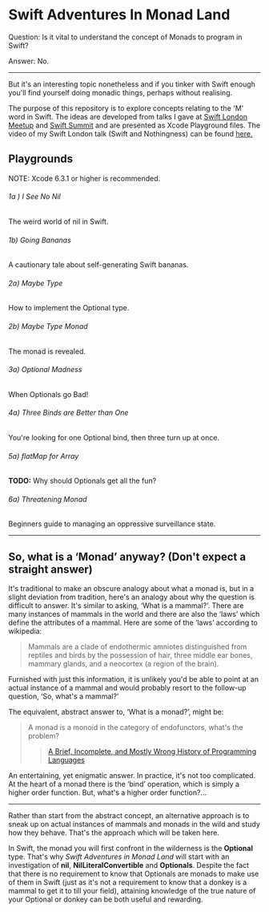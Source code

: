 Swift Adventures In Monad Land
========

Question: Is it vital to understand the concept of Monads to program in Swift?

Answer: No.

* * *

But it's an interesting topic nonetheless and if you tinker with Swift enough you'll find yourself doing monadic things, perhaps without realising.

The purpose of this repository is to explore concepts relating to the 'M' word in Swift. The ideas are developed from talks I gave at [Swift London Meetup](http://www.meetup.com/swiftlondon/) and [Swift Summit](https://www.swiftsummit.com) and are presented as Xcode Playground files. The video of my Swift London talk (Swift and Nothingness) can be found [here.](https://skillsmatter.com/skillscasts/6203-swift-and-nothingness)

Playgrounds
---

NOTE: Xcode 6.3.1 or higher is recommended.

###### 1a ) I See No Nil

The weird world of nil in Swift.

###### 1b) Going Bananas

A cautionary tale about self-generating Swift bananas.

###### 2a) Maybe Type

How to implement the Optional type.

###### 2b) Maybe Type Monad

The monad is revealed.

###### 3a) Optional Madness

When Optionals go Bad!

###### 4a) Three Binds are Better than One

You're looking for one Optional bind, then three turn up at once.

###### 5a) flatMap for Array

**TODO:** Why should Optionals get all the fun?

###### 6a) Threatening Monad

Beginners guide to managing an oppressive surveillance state.

* * *

So, what is a ‘Monad’ anyway? (Don't expect a straight answer)
---

It's traditional to make an obscure analogy about what a monad is, but in a slight deviation from tradition, here's an analogy about why the question is difficult to answer. It's similar to asking, ‘What is a mammal?’. There are many instances of mammals in the world and there are also the ‘laws’ which define the attributes of a mammal. Here are some of the ‘laws’ according to wikipedia:

> Mammals are a clade of endothermic amniotes distinguished from reptiles and birds by the possession of hair, three middle ear bones, mammary glands, and a neocortex (a region of the brain).

Furnished with just this information, it is unlikely you'd be able to point at an actual instance of a mammal and would probably resort to the follow-up question, ‘So, what's a mammal?’

The equivalent, abstract answer to, ‘What is a monad?’, might be:

> A monad is a monoid in the category of endofunctors, what's the problem?
>
>> [A Brief, Incomplete, and Mostly Wrong History of Programming Languages](http://james-iry.blogspot.co.uk/2009/05/brief-incomplete-and-mostly-wrong.html)

An entertaining, yet enigmatic answer. In practice, it's not too complicated. At the heart of a monad there is the ‘bind’ operation, which is simply a higher order function. But, what's a higher order function?…

* * *

Rather than start from the abstract concept, an alternative approach is to sneak up on actual instances of mammals and monads in the wild and study how they behave. That's the approach which will be taken here.

In Swift, the monad you will first confront in the wilderness is the **Optional** type. That's why *Swift Adventures in Monad Land* will start with an investigation of **nil**, **NilLiteralConvertible** and **Optionals**. Despite the fact that there is no requirement to know that Optionals are monads to make use of them in Swift (just as it's not a requirement to know that a donkey is a mammal to get it to till your field), attaining knowledge of the true nature of your Optional or donkey can be both useful and rewarding.
